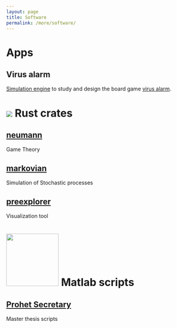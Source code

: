 ```yaml
---
layout: page
title: Software
permalink: /more/software/
---
```


# Apps

## Virus alarm

[Simulation engine](https://saona-raimundo.github.io/virus_alert/examples/yew_app/static/index.html) to study and design the board game [virus alarm](https://ist.ac.at/en/education/ist-for-kids/virus-alert/).

# <img src="https://www.rust-lang.org/logos/rust-logo-blk.svg"> Rust crates 

## [neumann](https://crates.io/crates/neumann)

Game Theory

## [markovian](https://crates.io/crates/markovian)

Simulation of Stochastic processes

## [preexplorer](https://crates.io/crates/preexplorer)

Visualization tool



# <img src="Matlab_Logo.png" class="galleryItem" width=140p> Matlab scripts

## [Prohet Secretary](https://github.com/saona-raimundo/prophet-secretary-through-blind-strategies)

Master thesis scripts
